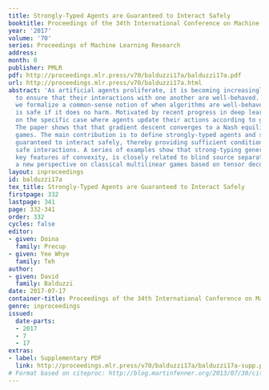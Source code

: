 ```yaml
---
title: Strongly-Typed Agents are Guaranteed to Interact Safely
booktitle: Proceedings of the 34th International Conference on Machine Learning
year: '2017'
volume: '70'
series: Proceedings of Machine Learning Research
address: 
month: 0
publisher: PMLR
pdf: http://proceedings.mlr.press/v70/balduzzi17a/balduzzi17a.pdf
url: http://proceedings.mlr.press/v70/balduzzi17a.html
abstract: 'As artificial agents proliferate, it is becoming increasingly important
  to ensure that their interactions with one another are well-behaved. In this paper,
  we formalize a common-sense notion of when algorithms are well-behaved: an algorithm
  is safe if it does no harm. Motivated by recent progress in deep learning, we focus
  on the specific case where agents update their actions according to gradient descent.
  The paper shows that that gradient descent converges to a Nash equilibrium in safe
  games. The main contribution is to define strongly-typed agents and show they are
  guaranteed to interact safely, thereby providing sufficient conditions to guarantee
  safe interactions. A series of examples show that strong-typing generalizes certain
  key features of convexity, is closely related to blind source separation, and introduces
  a new perspective on classical multilinear games based on tensor decomposition.'
layout: inproceedings
id: balduzzi17a
tex_title: Strongly-Typed Agents are Guaranteed to Interact Safely
firstpage: 332
lastpage: 341
page: 332-341
order: 332
cycles: false
editor:
- given: Doina
  family: Precup
- given: Yee Whye
  family: Teh
author:
- given: David
  family: Balduzzi
date: 2017-07-17
container-title: Proceedings of the 34th International Conference on Machine Learning
genre: inproceedings
issued:
  date-parts:
  - 2017
  - 7
  - 17
extras:
- label: Supplementary PDF
  link: http://proceedings.mlr.press/v70/balduzzi17a/balduzzi17a-supp.pdf
# Format based on citeproc: http://blog.martinfenner.org/2013/07/30/citeproc-yaml-for-bibliographies/
---
```

